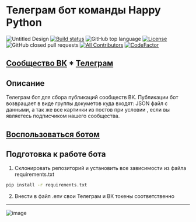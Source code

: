 # Телеграм бот команды Happy Python
![Untitled Design](https://user-images.githubusercontent.com/49815477/192703497-a0776158-a82f-46dd-ba33-5930fce0fce6.jpg)
[![Build status](https://ci.appveyor.com/api/projects/status/16iquxbq6thn7013?svg=true)](https://ci.appveyor.com/project/vadimkolobanov/hp-telegrambot)
![GitHub top language](https://img.shields.io/github/languages/top/vadimkolobanov/HP_telegrambot)
[![License](https://img.shields.io/badge/license-AGPL-red)](./LICENSE)
![GitHub closed pull requests](https://img.shields.io/github/issues-pr-closed/vadimkolobanov/HP_telegrambot)
[![All Contributors](https://img.shields.io/badge/all_contributors-2-orange.svg?style=flat-square)](#contributors)
[![CodeFactor](https://www.codefactor.io/repository/github/vadimkolobanov/hp_telegrambot/badge/master)](https://www.codefactor.io/repository/github/vadimkolobanov/hp_telegrambot/overview/master)

[Сообщество ВК](https://vk.com/happython/) * [Телеграм](https://t.me/python_parser_learning)
---
## Описание
Телеграм бот для сбора публикаций сообществ ВК. 
Публикации бот возвращает в виде группы докуметов куда входят: JSON файл с данными, а так же все картинки из постов при условии , если вы являетесь подписчиком нашего сообщества.

## [Воспользоваться ботом](https://t.me/happython_bot)

## Подготовка к работе бота

1. Склонировать репозиторий и установить все зависимости из файла requirements.txt
 ```bash
pip install -r requirements.txt
```
2. Внести в файл .env свои Телеграм и ВК токены соответственно
---
![image](https://user-images.githubusercontent.com/49815477/192626497-e2c21719-32ab-429e-8f1d-3d1b837d2021.png)

